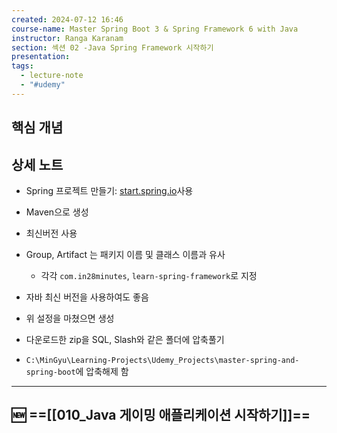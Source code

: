 ```yaml
---
created: 2024-07-12 16:46
course-name: Master Spring Boot 3 & Spring Framework 6 with Java
instructor: Ranga Karanam
section: 섹션 02 -Java Spring Framework 시작하기
presentation: 
tags:
  - lecture-note
  - "#udemy"
---
```

## 핵심 개념


## 상세 노트
- Spring 프로젝트 만들기: [start.spring.io](https://start.spring.io/)사용

- Maven으로 생성 
- 최신버전 사용
- Group, Artifact 는 패키지 이름 및 클래스 이름과 유사 
	- 각각 `com.in28minutes`, `learn-spring-framework`로 지정
- 자바 최신 버전을 사용하여도 좋음
- 위 설정을 마쳤으면 생성
- 다운로드한 zip을 SQL, Slash와 같은 폴더에 압축풀기
- `C:\MinGyu\Learning-Projects\Udemy_Projects\master-spring-and-spring-boot`에 압축해제 함


---
## 🆕 ==[[010_Java 게이밍 애플리케이션 시작하기]]==


